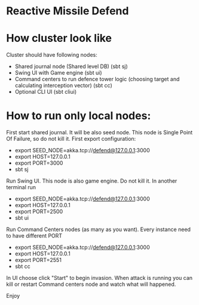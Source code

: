 # Reactive Missile Defend
# How cluster look like #
Cluster should have following nodes:

* Shared journal node (Shared level DB) (sbt sj)
* Swing UI with Game engine (sbt ui)
* Command centers to run defence tower logic (choosing target and calculating interception vector) (sbt cc)
* Optional CLI UI (sbt cliui)

# How to run only local nodes: #
First start shared journal. It will be also seed node. This node is Single Point Of Failure, so do not kill it. First export configuration:

* export SEED_NODE=akka.tcp://defend@127.0.0.1:3000
* export HOST=127.0.0.1
* export PORT=3000
* sbt sj

Run Swing UI. This node is also game engine. Do not kill it. In another terminal run

* export SEED_NODE=akka.tcp://defend@127.0.0.1:3000
* export HOST=127.0.0.1
* export PORT=2500
* sbt ui

Run Command Centers nodes (as many as you want). Every instance need to have different PORT

* export SEED_NODE=akka.tcp://defend@127.0.0.1:3000
* export HOST=127.0.0.1
* export PORT=2551
* sbt cc

In UI choose click "Start" to begin invasion. When attack is running you can kill or restart Command centers node and watch what will happened.

Enjoy